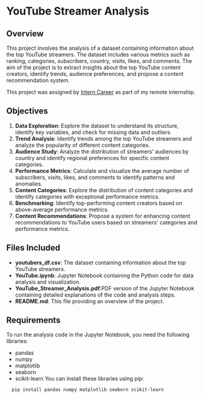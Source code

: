 # YouTube Streamer Analysis





## Overview
This project involves the analysis of a dataset containing information about the top YouTube streamers. The dataset includes various metrics such as ranking, categories, subscribers, country, visits, likes, and comments. The aim of the project is to extract insights about the top YouTube content creators, identify trends, audience preferences, and propose a content recommendation system.


This project was assigned by [Intern Career](https://www.linkedin.com/company/interncareers/) as part of my remote internship.

## Objectives
1. **Data Exploration**: Explore the dataset to understand its structure, identify key variables, and check for missing data and outliers.
2. **Trend Analysis**: Identify trends among the top YouTube streamers and analyze the popularity of different content categories.
3. **Audience Study**: Analyze the distribution of streamers' audiences by country and identify regional preferences for specific content categories.
4. **Performance Metrics**: Calculate and visualize the average number of subscribers, visits, likes, and comments to identify patterns and anomalies.
5. **Content Categories**: Explore the distribution of content categories and identify categories with exceptional performance metrics.
6. **Benchmarking**: Identify top-performing content creators based on above-average performance metrics.
7. **Content Recommendations**: Propose a system for enhancing content recommendations to YouTube users based on streamers' categories and performance metrics.
## Files Included
- **youtubers_df.csv**: The dataset containing information about the top YouTube streamers.
- **YouTube.ipynb**: Jupyter Notebook containing the Python code for data analysis and visualization.
- **YouTube_Streamer_Analysis.pdf**:PDF version of the Jupyter Notebook containing detailed explanations of the code and analysis steps.
- **README.md**: This file providing an overview of the project.
## Requirements

To run the analysis code in the Jupyter Notebook, you need the following libraries:
- pandas
- numpy
- matplotlib
- seaborn
- scikit-learn
You can install these libraries using pip:

```bash
  pip install pandas numpy matplotlib seaborn scikit-learn
```
